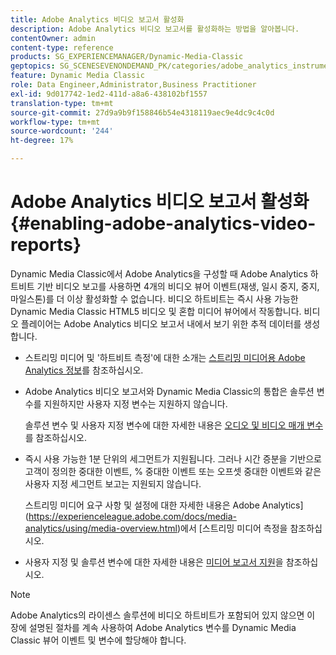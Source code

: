```yaml
---
title: Adobe Analytics 비디오 보고서 활성화
description: Adobe Analytics 비디오 보고서를 활성화하는 방법을 알아봅니다.
contentOwner: admin
content-type: reference
products: SG_EXPERIENCEMANAGER/Dynamic-Media-Classic
geptopics: SG_SCENESEVENONDEMAND_PK/categories/adobe_analytics_instrumentation_kit
feature: Dynamic Media Classic
role: Data Engineer,Administrator,Business Practitioner
exl-id: 9d017742-1ed2-411d-a8a6-438102bf1557
translation-type: tm+mt
source-git-commit: 27d9a9b9f158846b54e4318119aec9e4dc9c4c0d
workflow-type: tm+mt
source-wordcount: '244'
ht-degree: 17%

---
```


# Adobe Analytics 비디오 보고서 활성화{#enabling-adobe-analytics-video-reports}

Dynamic Media Classic에서 Adobe Analytics을 구성할 때 Adobe Analytics 하트비트 기반 비디오 보고를 사용하면 4개의 비디오 뷰어 이벤트(재생, 일시 중지, 중지, 마일스톤)를 더 이상 활성화할 수 없습니다. 비디오 하트비트는 즉시 사용 가능한 Dynamic Media Classic HTML5 비디오 및 혼합 미디어 뷰어에서 작동합니다. 비디오 플레이어는 Adobe Analytics 비디오 보고서 내에서 보기 위한 추적 데이터를 생성합니다.

* 스트리밍 미디어 및 &#39;하트비트 측정&#39;에 대한 소개는 [스트리밍 미디어용 Adobe Analytics 정보](https://experienceleague.adobe.com/docs/media-analytics/using/media-overview.html#about-adobe-analytics-for-streaming-media)를 참조하십시오.

* Adobe Analytics 비디오 보고서와 Dynamic Media Classic의 통합은 솔루션 변수를 지원하지만 사용자 지정 변수는 지원하지 않습니다.

   솔루션 변수 및 사용자 지정 변수에 대한 자세한 내용은 [오디오 및 비디오 매개 변수](https://experienceleague.adobe.com/docs/media-analytics/using/metrics-and-metadata/audio-video-parameters.html#metrics-and-metadata)를 참조하십시오.

* 즉시 사용 가능한 1분 단위의 세그먼트가 지원됩니다. 그러나 시간 증분을 기반으로 고객이 정의한 중대한 이벤트, % 중대한 이벤트 또는 오프셋 중대한 이벤트와 같은 사용자 지정 세그먼트 보고는 지원되지 않습니다.

   스트리밍 미디어 요구 사항 및 설정에 대한 자세한 내용은 Adobe Analytics](https://experienceleague.adobe.com/docs/media-analytics/using/media-overview.html)에서 [스트리밍 미디어 측정을 참조하십시오.

* 사용자 지정 및 솔루션 변수에 대한 자세한 내용은 [미디어 보고서 지원](https://experienceleague.adobe.com/docs/media-analytics/using/media-reports/media-reports-enable.html?lang=en#media-reports)을 참조하십시오.

>[!NOTE]
>
>Adobe Analytics의 라이센스 솔루션에 비디오 하트비트가 포함되어 있지 않으면 이 장에 설명된 절차를 계속 사용하여 Adobe Analytics 변수를 Dynamic Media Classic 뷰어 이벤트 및 변수에 할당해야 합니다.
